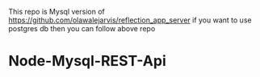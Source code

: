 This repo is Mysql version of https://github.com/olawalejarvis/reflection_app_server
if you want to use postgres db then you can follow above repo


# Node-Mysql-REST-Api
